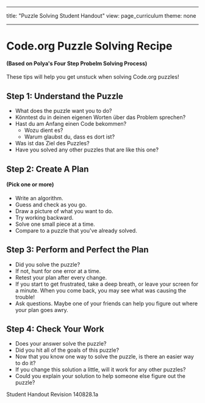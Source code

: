 * * *

title: "Puzzle Solving Student Handout" view: page_curriculum theme: none

* * *

# Code.org Puzzle Solving Recipe

#### (Based on Polya's Four Step Probelm Solving Process)

These tips will help you get unstuck when solving Code.org puzzles!

## Step 1: Understand the Puzzle

  * What does the puzzle want you to do?
  * Könntest du in deinen eigenen Worten über das Problem sprechen?
  * Hast du am Anfang einen Code bekommen? 
      * Wozu dient es?
      * Warum glaubst du, dass es dort ist?
  * Was ist das Ziel des Puzzles?
  * Have you solved any other puzzles that are like this one?

## Step 2: Create A Plan

#### (Pick one or more)

  * Write an algorithm.
  * Guess and check as you go.
  * Draw a picture of what you want to do.
  * Try working backward.
  * Solve one small piece at a time.
  * Compare to a puzzle that you've already solved.

## Step 3: Perform and Perfect the Plan

  * Did you solve the puzzle?
  * If not, hunt for one error at a time.
  * Retest your plan after every change.
  * If you start to get frustrated, take a deep breath, or leave your screen for a minute. When you come back, you may see what was causing the trouble!
  * Ask questions. Maybe one of your friends can help you figure out where your plan goes awry.

## Step 4: Check Your Work

  * Does your answer solve the puzzle?
  * Did you hit all of the goals of this puzzle?
  * Now that you know one way to solve the puzzle, is there an easier way to do it?
  * If you change this solution a little, will it work for any other puzzles?
  * Could you explain your solution to help someone else figure out the puzzle?

Student Handout Revision 140828.1a